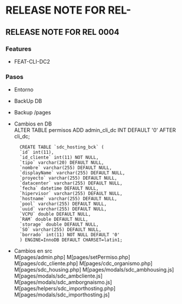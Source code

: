 # RELEASE NOTE FOR REL-

## RELEASE NOTE FOR REL 0004

### Features
- FEAT-CLI-DC2

### Pasos

- Entorno

- BackUp DB                                                                     
- Backup /pages                                                                 
- Cambios en DB       
        ALTER TABLE permisos
        ADD admin_cli_dc INT DEFAULT '0' AFTER cli_dc;

        CREATE TABLE `sdc_hosting_bck` (
        `id` int(11),
        `id_cliente` int(11) NOT NULL,
        `tipo` varchar(20) DEFAULT NULL,
        `nombre` varchar(255) DEFAULT NULL,
        `displayName` varchar(255) DEFAULT NULL,
        `proyecto` varchar(255) DEFAULT NULL,
        `datacenter` varchar(255) DEFAULT NULL,
        `fecha` datetime DEFAULT NULL,
        `hipervisor` varchar(255) DEFAULT NULL,
        `hostname` varchar(255) DEFAULT NULL,
        `pool` varchar(255) DEFAULT NULL,
        `uuid` varchar(255) DEFAULT NULL,
        `VCPU` double DEFAULT NULL,
        `RAM` double DEFAULT NULL,
        `storage` double DEFAULT NULL,
        `SO` varchar(255) DEFAULT NULL,
        `borrado` int(11) NOT NULL DEFAULT '0'
        ) ENGINE=InnoDB DEFAULT CHARSET=latin1;

- Cambios en src  
        M[pages/admin.php]
        M[pages/setPermiso.php]
        M[pages/cdc_cliente.php]
        M[pages/cdc_organismo.php]
        M[pages/sdc_housing.php]
        M[pages/modals/sdc_ambhousing.js]
        M[pages/modals/sdc_ambcliente.js]
        M[pages/modals/sdc_amborgnaismo.js]
        M[pages/helpers/sdc_importhosting.php]
        M[pages/modals/sdc_importhosting.js]